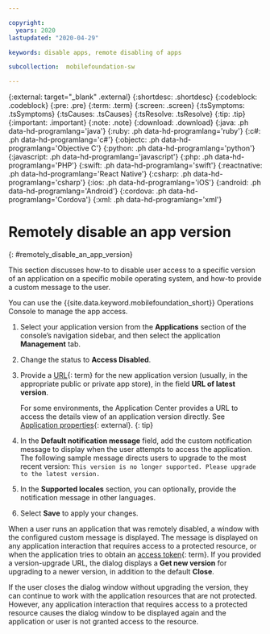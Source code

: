 ```yaml
---

copyright:
  years: 2020
lastupdated: "2020-04-29"

keywords: disable apps, remote disabling of apps

subcollection:  mobilefoundation-sw

---
```


{:external: target="_blank" .external}
{:shortdesc: .shortdesc}
{:codeblock: .codeblock}
{:pre: .pre}
{:term: .term}
{:screen: .screen}
{:tsSymptoms: .tsSymptoms}
{:tsCauses: .tsCauses}
{:tsResolve: .tsResolve}
{:tip: .tip}
{:important: .important}
{:note: .note}
{:download: .download}
{:java: .ph data-hd-programlang='java'}
{:ruby: .ph data-hd-programlang='ruby'}
{:c#: .ph data-hd-programlang='c#'}
{:objectc: .ph data-hd-programlang='Objective C'}
{:python: .ph data-hd-programlang='python'}
{:javascript: .ph data-hd-programlang='javascript'}
{:php: .ph data-hd-programlang='PHP'}
{:swift: .ph data-hd-programlang='swift'}
{:reactnative: .ph data-hd-programlang='React Native'}
{:csharp: .ph data-hd-programlang='csharp'}
{:ios: .ph data-hd-programlang='iOS'}
{:android: .ph data-hd-programlang='Android'}
{:cordova: .ph data-hd-programlang='Cordova'}
{:xml: .ph data-hd-programlang='xml'}

# Remotely disable an app version
{: #remotely_disable_an_app_version}

This section discusses how-to to disable user access to a specific version of an application on a specific mobile operating system, and how-to provide a custom message to the user.

You can use the {{site.data.keyword.mobilefoundation_short}} Operations Console to manage the app access.

1. Select your application version from the **Applications** section of the console’s navigation sidebar, and then select the application **Management** tab.
1. Change the status to **Access Disabled**.
1. Provide a [URL](#x2042718){: term} for the new application version (usually, in the appropriate public or private app store), in the field **URL of latest version**.

   For some environments, the Application Center provides a URL to access the details view of an application version directly. See [Application properties](https://mobilefirstplatform.ibmcloud.com/tutorials/en/foundation/8.0/appcenter/appcenter-console/#application-properties){: external}.
   {: tip}

1. In the **Default notification message** field, add the custom notification message to display when the user attempts to access the application. The following sample message directs users to upgrade to the most recent version:
   `This version is no longer supported. Please upgrade to the latest version.`
1. In the **Supported locales** section, you can optionally, provide the notification message in other languages.
1. Select **Save** to apply your changes.

When a user runs an application that was remotely disabled, a window with the configured custom message is displayed. The message is displayed on any application interaction that requires access to a protected resource, or when the application tries to obtain an [access token](#x2113001){: term}. If you provided a version-upgrade URL, the dialog displays a **Get new version** for upgrading to a newer version, in addition to the default **Close**.

If the user closes the dialog window without upgrading the version, they can continue to work with the application resources that are not protected. However, any application interaction that requires access to a protected resource causes the dialog window to be displayed again and the application or user is not granted access to the resource.
